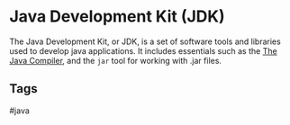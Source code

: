 # Java Development Kit (JDK)

The Java Development Kit, or JDK, is a set of software tools and libraries used to develop java applications. It includes essentials such as the [The Java Compiler](../202311041705), and the `jar` tool for working with .jar files.  

## Tags
#java
